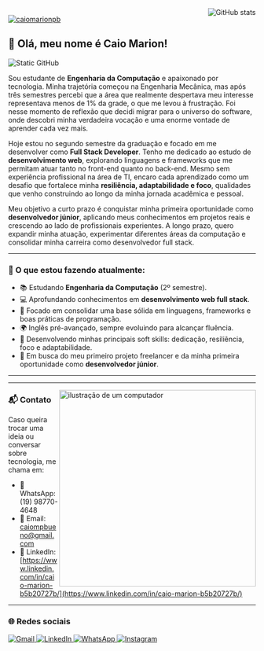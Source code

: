<img align='right' src="https://github-readme-stats.vercel.app/api?username=caiomarionpb&show_icons=true&title_color=6f42c1&text_color=ffffff&icon_color=6f42c1&bg_color=1e1e2e&cache_seconds=2300" alt="GitHub stats">

[![caiomarionpb](https://github-readme-stats.vercel.app/api/top-langs/?username=caiomarionpb&hide=html&layout=compact&title_color=6f42c1&text_color=ffffff&icon_color=6f42c1&bg_color=1e1e2e)](https://github.com/anuraghazra/github-readme-stats)

## 👋 Olá, meu nome é Caio Marion!

<img src="https://img.shields.io/static/v1?label=Overview&message=Caio%20Marion&color=1e1e2e&style=for-the-badge&logo=GitHub" alt="Static GitHub">

<p>
Sou estudante de <strong>Engenharia da Computação</strong> e apaixonado por tecnologia. Minha trajetória começou na Engenharia Mecânica, mas após três semestres percebi que a área que realmente despertava meu interesse representava menos de 1% da grade, o que me levou à frustração. Foi nesse momento de reflexão que decidi migrar para o universo do software, onde descobri minha verdadeira vocação e uma enorme vontade de aprender cada vez mais.
</p>

<p>
Hoje estou no segundo semestre da graduação e focado em me desenvolver como <strong>Full Stack Developer</strong>. Tenho me dedicado ao estudo de <strong>desenvolvimento web</strong>, explorando linguagens e frameworks que me permitam atuar tanto no front-end quanto no back-end. Mesmo sem experiência profissional na área de TI, encaro cada aprendizado como um desafio que fortalece minha <strong>resiliência, adaptabilidade e foco</strong>, qualidades que venho construindo ao longo da minha jornada acadêmica e pessoal.
</p>

<p>
Meu objetivo a curto prazo é conquistar minha primeira oportunidade como <strong>desenvolvedor júnior</strong>, aplicando meus conhecimentos em projetos reais e crescendo ao lado de profissionais experientes. A longo prazo, quero expandir minha atuação, experimentar diferentes áreas da computação e consolidar minha carreira como desenvolvedor full stack.
</p>

---

### 🚀 O que estou fazendo atualmente:

- 📚 Estudando **Engenharia da Computação** (2º semestre).  
- 💻 Aprofundando conhecimentos em **desenvolvimento web full stack**.  
- 🌱 Focado em consolidar uma base sólida em linguagens, frameworks e boas práticas de programação.  
- 🌍 Inglês pré-avançado, sempre evoluindo para alcançar fluência.  
- 🧠 Desenvolvendo minhas principais soft skills: dedicação, resiliência, foco e adaptabilidade.  
- 🎯 Em busca do meu primeiro projeto freelancer e da minha primeira oportunidade como **desenvolvedor júnior**.  

---

---

<img src="https://raw.githubusercontent.com/MicaelliMedeiros/micaellimedeiros/master/image/computer-illustration.png" alt="ilustração de um computador" min-width="400px" max-width="400px" width="400px" align="right">

### 📬 Contato

Caso queira trocar uma ideia ou conversar sobre tecnologia, me chama em:

- 📱 WhatsApp: (19) 98770-4648
- 📧 Email: caiompbueno@gmail.com  
- 💼 LinkedIn: [https://www.linkedin.com/in/caio-marion-b5b20727b/](https://www.linkedin.com/in/caio-marion-b5b20727b/)

---

### 🌐 Redes sociais

<p align="left">
  <a href="https://mail.google.com/mail/?view=cm&fs=1&to=caiompbueno@gmail.com" title="Gmail">
    <img src="https://img.shields.io/badge/-Gmail-EA4335?style=flat-square&labelColor=EA4335&logo=gmail&logoColor=white" alt="Gmail"/>
  </a>


  <a href="https://www.linkedin.com/in/caio-marion-b5b20727b/" title="LinkedIn">
    <img src="https://img.shields.io/badge/-Linkedin-0e76a8?style=flat-square&logo=Linkedin&logoColor=white" alt="LinkedIn"/>
  </a>

  <a href="https://wa.me/5519987704648?text=entre%20em%20contato%20comigo" title="WhatsApp">
    <img src="https://img.shields.io/badge/-WhatsApp-25d366?style=flat-square&labelColor=25d366&logo=whatsapp&logoColor=white" alt="WhatsApp"/>
  </a>

  <a href="https://www.instagram.com/caio_marionn?igsh=MXhzc3I2dWl0YmZhcw%3D%3D&utm_source=qr" title="Instagram">
    <img src="https://img.shields.io/badge/-Instagram-DF0174?style=flat-square&labelColor=DF0174&logo=instagram&logoColor=white" alt="Instagram"/>
  </a>
</p>

